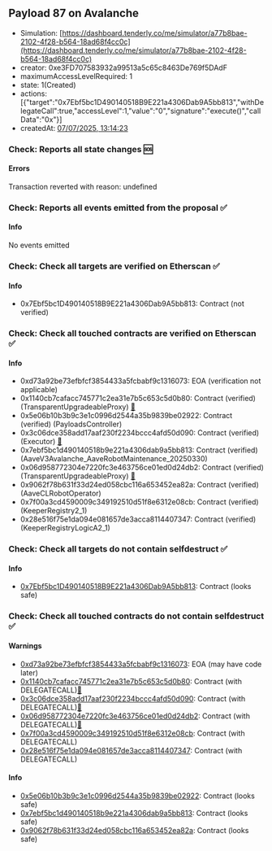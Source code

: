 ## Payload 87 on Avalanche

- Simulation: [https://dashboard.tenderly.co/me/simulator/a77b8bae-2102-4f28-b564-18ad68f4cc0c](https://dashboard.tenderly.co/me/simulator/a77b8bae-2102-4f28-b564-18ad68f4cc0c)
- creator: 0xe3FD707583932a99513a5c65c8463De769f5DAdF
- maximumAccessLevelRequired: 1
- state: 1(Created)
- actions: [{"target":"0x7Ebf5bc1D490140518B9E221a4306Dab9A5bb813","withDelegateCall":true,"accessLevel":1,"value":"0","signature":"execute()","callData":"0x"}]
- createdAt: [07/07/2025, 13:14:23](https://snowscan.xyz/tx/0xd7c5cb66d2fb5ab56f2c3624858feeb96c2917fd715d7f3e04b0bbf08b114b91)

### Check: Reports all state changes :sos:

#### Errors

Transaction reverted with reason: undefined

### Check: Reports all events emitted from the proposal :white_check_mark:

#### Info

No events emitted

### Check: Check all targets are verified on Etherscan :white_check_mark:

#### Info

- 0x7Ebf5bc1D490140518B9E221a4306Dab9A5bb813: Contract (not verified) 

### Check: Check all touched contracts are verified on Etherscan :white_check_mark:

#### Info

- 0xd73a92be73efbfcf3854433a5fcbabf9c1316073: EOA (verification not applicable)
- 0x1140cb7cafacc745771c2ea31e7b5c653c5d0b80: Contract (verified) (TransparentUpgradeableProxy) [:ghost:](https://github.com/bgd-labs/aave-address-book "GovernanceV3Avalanche.PAYLOADS_CONTROLLER")
- 0x5e06b10b3b9c3e1c0996d2544a35b9839be02922: Contract (verified) (PayloadsController) 
- 0x3c06dce358add17aaf230f2234bccc4afd50d090: Contract (verified) (Executor) [:ghost:](https://github.com/bgd-labs/aave-address-book "AaveV2Avalanche.POOL_ADMIN, AaveV3Avalanche.ACL_ADMIN, GovernanceV3Avalanche.EXECUTOR_LVL_1")
- 0x7ebf5bc1d490140518b9e221a4306dab9a5bb813: Contract (verified) (AaveV3Avalanche_AaveRobotMaintenance_20250330) 
- 0x06d958772304e7220fc3e463756ce01ed0d24db2: Contract (verified) (TransparentUpgradeableProxy) [:ghost:](https://github.com/bgd-labs/aave-address-book "MiscAvalanche.AAVE_CL_ROBOT_OPERATOR")
- 0x9062f78b631f33d24ed058cbc116a653452ea82a: Contract (verified) (AaveCLRobotOperator) 
- 0x7f00a3cd4590009c349192510d51f8e6312e08cb: Contract (verified) (KeeperRegistry2_1) 
- 0x28e516f75e1da094e081657de3acca8114407347: Contract (verified) (KeeperRegistryLogicA2_1) 

### Check: Check all targets do not contain selfdestruct :white_check_mark:

#### Info

- [0x7Ebf5bc1D490140518B9E221a4306Dab9A5bb813](https://snowscan.xyz/address/0x7Ebf5bc1D490140518B9E221a4306Dab9A5bb813): Contract (looks safe)

### Check: Check all touched contracts do not contain selfdestruct :white_check_mark:

#### Warnings

- [0xd73a92be73efbfcf3854433a5fcbabf9c1316073](https://snowscan.xyz/address/0xd73a92be73efbfcf3854433a5fcbabf9c1316073): EOA (may have code later)
- [0x1140cb7cafacc745771c2ea31e7b5c653c5d0b80](https://snowscan.xyz/address/0x1140cb7cafacc745771c2ea31e7b5c653c5d0b80): Contract (with DELEGATECALL)[:ghost:](https://github.com/bgd-labs/aave-address-book "GovernanceV3Avalanche.PAYLOADS_CONTROLLER")
- [0x3c06dce358add17aaf230f2234bccc4afd50d090](https://snowscan.xyz/address/0x3c06dce358add17aaf230f2234bccc4afd50d090): Contract (with DELEGATECALL)[:ghost:](https://github.com/bgd-labs/aave-address-book "AaveV2Avalanche.POOL_ADMIN, AaveV3Avalanche.ACL_ADMIN, GovernanceV3Avalanche.EXECUTOR_LVL_1")
- [0x06d958772304e7220fc3e463756ce01ed0d24db2](https://snowscan.xyz/address/0x06d958772304e7220fc3e463756ce01ed0d24db2): Contract (with DELEGATECALL)[:ghost:](https://github.com/bgd-labs/aave-address-book "MiscAvalanche.AAVE_CL_ROBOT_OPERATOR")
- [0x7f00a3cd4590009c349192510d51f8e6312e08cb](https://snowscan.xyz/address/0x7f00a3cd4590009c349192510d51f8e6312e08cb): Contract (with DELEGATECALL)
- [0x28e516f75e1da094e081657de3acca8114407347](https://snowscan.xyz/address/0x28e516f75e1da094e081657de3acca8114407347): Contract (with DELEGATECALL)

#### Info

- [0x5e06b10b3b9c3e1c0996d2544a35b9839be02922](https://snowscan.xyz/address/0x5e06b10b3b9c3e1c0996d2544a35b9839be02922): Contract (looks safe)
- [0x7ebf5bc1d490140518b9e221a4306dab9a5bb813](https://snowscan.xyz/address/0x7ebf5bc1d490140518b9e221a4306dab9a5bb813): Contract (looks safe)
- [0x9062f78b631f33d24ed058cbc116a653452ea82a](https://snowscan.xyz/address/0x9062f78b631f33d24ed058cbc116a653452ea82a): Contract (looks safe)


